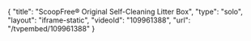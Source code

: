 {
    "title": "ScoopFree&reg; Original Self-Cleaning Litter Box",
    "type": "solo",
    "layout": "iframe-static",
    "videoId": "109961388",
    "url": "\/tvpembed\/109961388"
}